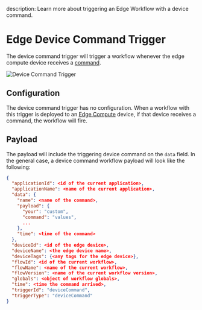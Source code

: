 description: Learn more about triggering an Edge Workflow with a device command.

# Edge Device Command Trigger

The device command trigger will trigger a workflow whenever the edge compute device receives a [command](/devices/commands/).

![Device Command Trigger](/images/workflows/triggers/device-command-trigger.png "Device Command Trigger")

## Configuration

The device command trigger has no configuration. When a workflow with this trigger is deployed to an [Edge Compute](/devices/edge-compute) device, if that device receives a command, the workflow will fire.

## Payload

The payload will include the triggering device command on the `data` field. In the general case, a device command workflow payload will look like the following:

```json
{
  "applicationId": <id of the current application>,
  "applicationName": <name of the current application>,
  "data": {
    "name": <name of the command>,
    "payload": {
      "your": "custom",
      "command": "values",
      ...
    },
    "time": <time of the command>
  },
  "deviceId": <id of the edge device>,
  "deviceName": <the edge device name>,
  "deviceTags": {<any tags for the edge device>},
  "flowId": <id of the current workflow>,
  "flowName": <name of the current workflow>,
  "flowVersion": <name of the current workflow version>,
  "globals": <object of workflow globals>,
  "time": <time the command arrived>,
  "triggerId": "deviceCommand",
  "triggerType": "deviceCommand"
}
```